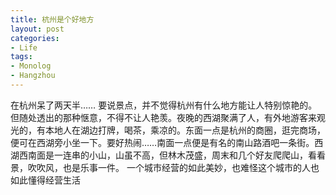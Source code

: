 ```yaml
---
title: 杭州是个好地方
layout: post
categories:
- Life
tags:
- Monolog
- Hangzhou
---
```


在杭州呆了两天半…… 要说景点，并不觉得杭州有什么地方能让人特别惊艳的。但随处透出的那种惬意，不得不让人艳羡。夜晚的西湖聚满了人，有外地游客来观光的，有本地人在湖边打牌，喝茶，乘凉的。东面一点是杭州的商圈，逛完商场，便可在西湖旁小坐一下。要好热闹……南面一点便是有名的南山路酒吧一条街。西湖西南面是一连串的小山，山虽不高，但林木茂盛，周末和几个好友爬爬山，看看景，吹吹风，也是乐事一件。 一个城市经营的如此美妙，也难怪这个城市的人也如此懂得经营生活
